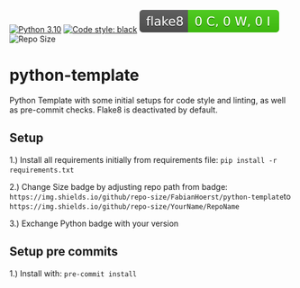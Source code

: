 [![Python 3.10](https://img.shields.io/badge/python-3.10-blue.svg)](https://www.python.org/downloads/release/python-360/)
[![Code style: black](https://img.shields.io/badge/code%20style-black-000000.svg)](https://github.com/psf/black)
[![Flake8 Status](./reports/flake8/flake8-badge.svg?dummy=8484744)](./reports/flake8/index.html)
![Repo Size](https://img.shields.io/github/repo-size/FabianHoerst/python-template)


# python-template
Python Template with some initial setups for code style and linting, as well as pre-commit checks. Flake8 is deactivated by default.


## Setup
1.) Install all requirements initially from requirements file: `pip install -r requirements.txt`

2.) Change Size badge by adjusting repo path from badge: `https://img.shields.io/github/repo-size/FabianHoerst/python-template`to `https://img.shields.io/github/repo-size/YourName/RepoName`

3.) Exchange Python badge with your version

## Setup pre commits
1.) Install with: `pre-commit install`
